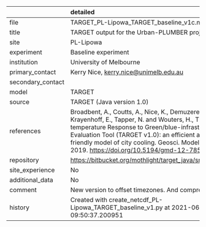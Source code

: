 |                   | detailed                                                                                                                                                                                                                                                                                                        |
|:------------------|:----------------------------------------------------------------------------------------------------------------------------------------------------------------------------------------------------------------------------------------------------------------------------------------------------------------|
| file              | TARGET_PL-Lipowa_TARGET_baseline_v1c.nc                                                                                                                                                                                                                                                                         |
| title             | TARGET output for the Urban-PLUMBER project                                                                                                                                                                                                                                                                     |
| site              | PL-Lipowa                                                                                                                                                                                                                                                                                                       |
| experiment        | Baseline experiment                                                                                                                                                                                                                                                                                             |
| institution       | University of Melbourne                                                                                                                                                                                                                                                                                         |
| primary_contact   | Kerry Nice, kerry.nice@unimelb.edu.au                                                                                                                                                                                                                                                                           |
| secondary_contact |                                                                                                                                                                                                                                                                                                                 |
| model             | TARGET                                                                                                                                                                                                                                                                                                          |
| source            | TARGET (Java version 1.0)                                                                                                                                                                                                                                                                                       |
| references        | Broadbent, A., Coutts, A., Nice, K., Demuzere, M., Krayenhoff, E., Tapper, N. and Wouters, H., The Air-temperature Response to Green/blue-infrastructure Evaluation Tool (TARGET v1.0): an efficient and user-friendly model of city cooling. Geosci. Model Dev., 2019. https://doi.org/10.5194/gmd-12-785-2019 |
| repository        | https://bitbucket.org/mothlight/target_java/src/master/                                                                                                                                                                                                                                                         |
| site_experience   | No                                                                                                                                                                                                                                                                                                              |
| additional_data   | No                                                                                                                                                                                                                                                                                                              |
| comment           | New version to offset timezones. And compressed                                                                                                                                                                                                                                                                 |
| history           | Created with create_netcdf_PL-Lipowa_TARGET_baseline_v1.py at 2021-06-30 09:50:37.200951                                                                                                                                                                                                                        |
